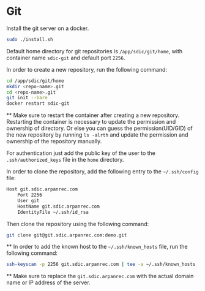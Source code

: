 # Git

Install the git server on a docker.

```bash
sudo ./install.sh
```

Default home directory for git repositories is `/app/sdic/git/home`, with container name `sdic-git` and default port `2256`.

In order to create a new repository, run the following command:

```bash
cd /app/sdic/git/home
mkdir <repo-name>.git
cd <repo-name>.git
git init --bare
docker restart sdic-git
```

** Make sure to restart the container after creating a new repository. Restarting the container is necessary to update the permission and ownership of directory. Or else you can guess the permission(UID/GID) of the new repository by running `ls -alrth` and update the permission and ownership of the repository manually.

For authentication just add the public key of the user to the `.ssh/authorized_keys` file in the `home` directory.

In order to clone the repository, add the following entry to the `~/.ssh/config` file:

```bash
Host git.sdic.arpanrec.com
    Port 2256
    User git
    HostName git.sdic.arpanrec.com
    IdentityFile ~/.ssh/id_rsa
```

Then clone the repository using the following command:

```bash
git clone git@git.sdic.arpanrec.com:demo.git
```

** In order to add the known host to the `~/.ssh/known_hosts` file, run the following command:

```bash
ssh-keyscan -p 2256 git.sdic.arpanrec.com | tee -a ~/.ssh/known_hosts
```

** Make sure to replace the `git.sdic.arpanrec.com` with the actual domain name or IP address of the server.
